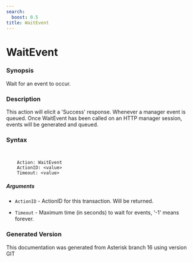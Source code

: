 ```yaml
---
search:
  boost: 0.5
title: WaitEvent
---
```


# WaitEvent

### Synopsis

Wait for an event to occur.

### Description

This action will elicit a 'Success' response. Whenever a manager event is queued. Once WaitEvent has been called on an HTTP manager session, events will be generated and queued.<br>


### Syntax


```


    Action: WaitEvent
    ActionID: <value>
    Timeout: <value>

```
##### Arguments


* `ActionID` - ActionID for this transaction. Will be returned.<br>

* `Timeout` - Maximum time (in seconds) to wait for events, '-1' means forever.<br>


### Generated Version

This documentation was generated from Asterisk branch 16 using version GIT 